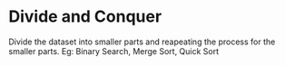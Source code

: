 # Divide and Conquer
 Divide the dataset into smaller parts and reapeating the process for the smaller parts.
 Eg: Binary Search, Merge Sort, Quick Sort